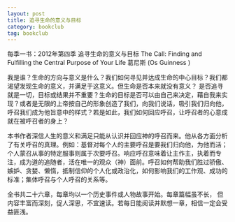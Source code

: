 ```yaml
---
layout: post
title: 追寻生命的意义与目标
category: bookclub
tag: bookclub
---
```


每季一书：2012年第四季
追寻生命的意义与目标 
The Call: Finding and Fulfilling the Central Purpose of Your Life 
葛尼斯 (Os Guinness ) 

我是谁？生命的方向与意义是什么？我们如何寻见并达成生命的中心目标？我们都渴望发现生命的意义，并满足于这意义。但生命是否本来就没有意义？ 是否追寻就是一切，目标或结果并不重要？生命的目标是否可以由自己来决定，藉自我来实现？或者是无限的上帝按自己的形象创造了我们，向我们说话，吸引我们归向他，呼召我们成为他旨意中的样式？若是如此，我们如何回应呼召，让呼召者的心意成就在被呼召者的身上？ 

本书作者深信人生的意义和满足只能从认识并回应神的呼召而来。他从各方面分析了有关呼召的真理。例如：基督对每个人的主要呼召是要我们归向他，为他而活；个人蒙召从事的特定服事则属于次要呼召。响应呼召意味着让主作主，执着而专注，成为道的追随者，活在唯一的观众（神）面前。呼召如何帮助我们胜过骄傲、嫉妒、贪婪、懒惰，抵制信仰的个人化或政治化，如何影响我们的工作观、成功的标准；集体呼召与个人呼召的关系等。 

全书共二十六章，每章均以一个历史事件或人物故事开始。每章篇幅虽不长， 但内容丰富而深刻，促人深思，不宜速读。若每日能阅读并默想一章，相信一定会受益匪浅。 



